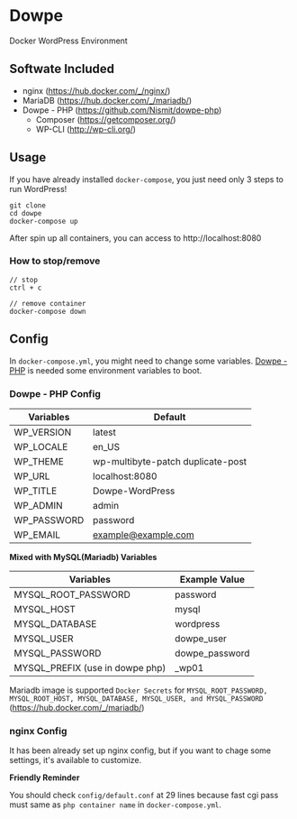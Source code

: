 # Dowpe

Docker WordPress Environment

## Softwate Included
- nginx (https://hub.docker.com/_/nginx/)
- MariaDB (https://hub.docker.com/_/mariadb/)
- Dowpe - PHP (https://github.com/Nismit/dowpe-php)
  - Composer (https://getcomposer.org/)
  - WP-CLI (http://wp-cli.org/)

## Usage
If you have already installed `docker-compose`, you just need only 3 steps to run WordPress!

```
git clone 
cd dowpe
docker-compose up
```

After spin up all containers, you can access to http://localhost:8080

### How to stop/remove

```
// stop
ctrl + c

// remove container
docker-compose down
```

## Config
In `docker-compose.yml`, you might need to change some variables.
[Dowpe - PHP](https://github.com/Nismit/dowpe-php) is needed some environment variables to boot.

### Dowpe - PHP Config

| Variables     | Default       |
| ------------- | ------------- |
| WP_VERSION    | latest        |
| WP_LOCALE     | en_US         |
| WP_THEME      | wp-multibyte-patch duplicate-post  |
| WP_URL        | localhost\:8080  |
| WP_TITLE      | Dowpe-WordPress  |
| WP_ADMIN      | admin  |
| WP_PASSWORD   | password  |
| WP_EMAIL      | example@example.com  |

**Mixed with MySQL(Mariadb) Variables**

| Variables                         | Example Value       |
| -------------                     | ------------- |
| MYSQL_ROOT_PASSWORD               | password        |
| MYSQL_HOST                        | mysql         |
| MYSQL_DATABASE                    | wordpress  |
| MYSQL_USER                        | dowpe_user  |
| MYSQL_PASSWORD                    | dowpe_password  |
| MYSQL_PREFIX (use in dowpe php)   | _wp01  |

Mariadb image is supported `Docker Secrets` for `MYSQL_ROOT_PASSWORD, MYSQL_ROOT_HOST, MYSQL_DATABASE, MYSQL_USER, and MYSQL_PASSWORD` (https://hub.docker.com/_/mariadb/)

### nginx Config
It has been already set up nginx config, but if you want to chage some settings, it's available to customize.

**Friendly Reminder**

You should check `config/default.conf` at 29 lines because fast cgi pass must same as `php container name` in `docker-compose.yml`.
